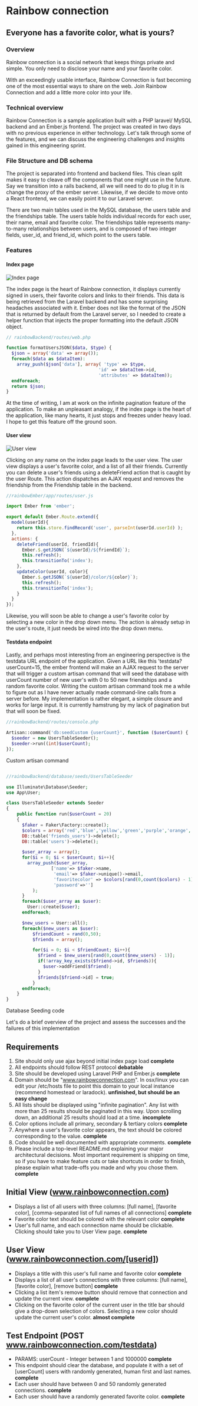 # Rainbow connection
## Everyone has a favorite color, what is yours?

### Overview

Rainbow connection is a social network that keeps things private and simple. You only need to disclose your name and your favorite color.

With an exceedingly usable interface, Rainbow Connection is fast becoming one of the most essential ways to share on the web. Join Rainbow Connection and add a little more color into your life.

### Technical overview

Rainbow Connection is a sample application built with a PHP laravel/ MySQL backend and an Ember.js frontend. The project was created in two days with no previous experience in either technology. Let's talk through some of the features, and we can discuss the engineering challenges and insights gained in this engineering sprint.

### File Structure and DB schema

The project is separated into frontend and backend files. This clean split makes it easy to cleave off the components that one might use in the future. Say we transition into a rails backend, all we will need to do to plug it in is change the proxy of the ember server. Likewise, if we decide to move onto a React frontend, we can easily point it to our Laravel server.

There are two main tables used in the MySQL database, the users table and the friendships table. The users table holds individual records for each user, their name, email and favorite color. The friendships table represents many-to-many relationships between users, and is composed of two integer fields, user_id, and friend_id, which point to the users table.

### Features

#### Index page

![Index page]("https://res.cloudinary.com/heab4q3lg/image/upload/v1498752657/rainbowIndex_lbbc6f.png")

The index page is the heart of Rainbow connection, it displays currently signed in users, their favorite colors and links to their friends. This data is being retrieved from the Laravel backend and has some surprising headaches associated with it. Ember does not like the format of the JSON that is returned by default from the Laravel server, so I needed to create a helper function that injects the proper formatting into the default JSON object.

```php
// rainbowBackend/routes/web.php

function formatUsersJSON($data, $type) {
  $json = array('data' => array());
  foreach($data as $dataItem):
    array_push($json['data'], array( 'type' => $type,
                                   'id' => $dataItem->id,
                                   'attributes' => $dataItem));
  endforeach;
  return $json;
}

```

At the time of writing, I am at work on the infinite pagination feature of the application. To make an unpleasant analogy, if the index page is the heart of the application, like many hearts, it just stops and freezes under heavy load. I hope to get this feature off the ground soon.

#### User view

![User view]("https://res.cloudinary.com/heab4q3lg/image/upload/v1498752931/userview_vb3w1x.png")

Clicking on any name on the index page leads to the user view. The user view displays a user's favorite color, and a list of all their friends. Currently you can delete a user's friends using a deleteFriend action that is caught by the user Route. This action dispatches an AJAX request and removes the friendship from the Friendship table in the backend.

```Javascript
//rainbowEmber/app/routes/user.js

import Ember from 'ember';

export default Ember.Route.extend({
  model(userId){
    return this.store.findRecord('user', parseInt(userId.userId) );
  },
  actions: {
    deleteFriend(userId, friendId){
      Ember.$.getJSON(`${userId}/${friendId}`);
      this.refresh();
      this.transitionTo('index');
    },
    updateColor(userId, color){
      Ember.$.getJSON(`${userId}/color/${color}`);
      this.refresh();
      this.transitionTo('index');
    }
  }
});
```

Likewise, you will soon be able to change a user's favorite color by selecting a new color in the drop down menu. The action is already setup in the user's route, it just needs be wired into the drop down menu.

#### Testdata endpoint

Lastly, and perhaps most interesting from an engineering perspective is the testdata URL endpoint of the application. Given a URL like this 'testdata?userCount=15, the ember frontend will make an AJAX request to the server that will trigger a custom artisan command that will seed the database with userCount number of new user's with 0 to 50 new friendships and a random favorite color. Writing the custom artisan command took me a while to figure out as I have never actually made command-line calls from a server before. My implementation is rather elegant, a simple closure and works for large input. It is currently hamstrung by my lack of pagination but that will soon be fixed.

```php
//rainbowBackend/routes/console.php

Artisan::command('db:seedCustom {userCount}', function ($userCount) {
  $seeder = new UsersTableSeeder();
  $seeder->run((int)$userCount);
});


```
Custom artisan command

```php

//rainbowBackend/database/seeds/UsersTableSeeder

use Illuminate\Database\Seeder;
use App\User;

class UsersTableSeeder extends Seeder
{
    public function run($userCount = 20)
    {
      $faker = Faker\Factory::create();
      $colors = array('red','blue','yellow','green','purple','orange', 'yellow-green', 'blue-green', 'blue-violet', 'red-violet', 'red-orange', 'yellow-orange');
      DB::table('friends_users')->delete();
      DB::table('users')->delete();

      $user_array = array();
      for($i = 0; $i < $userCount; $i++){
        array_push($user_array,
                 ['name'=> $faker->name,
                  'email'=> $faker->unique()->email,
                  'favoritecolor' => $colors[rand(0,count($colors) - 1)],
                  'password'=>'']
          );
      }
      foreach($user_array as $user):
        User::create($user);
      endforeach;

      $new_users = User::all();
      foreach($new_users as $user):
          $friendCount = rand(0,50);
          $friends = array();

          for($i = 0; $i < $friendCount; $i++){
            $friend = $new_users[rand(0,count($new_users) - 1)];
            if(!array_key_exists($friend->id, $friends)){
              $user->addFriend($friend);
            }
            $friends[$friend->id] = true;
          }
      endforeach;
    }
}

```
Database Seeding code

Let's do a brief overview of the project and  assess the successes and the failures of this implementation

## Requirements
1. Site should only use ajax beyond initial index page load **complete**
2. All endpoints should follow REST protocol **debatable**
3. Site should be developed using Laravel PHP and Ember.js **complete**
4. Domain should be "www.rainbowconnection.com".  In osx/linux you can edit your /etc/hosts file to point this domain to your local instance (recommend homestead or laradock). **unfinished, but should be an easy change**
5. All lists should be displayed using "infinite pagination".  Any list with more than 25 results should be paginated in this way.  Upon scrolling down, an additional 25 results should load at a time. **incomplete**
6. Color options include all primary, secondary & tertiary colors **complete**
7. Anywhere a user's favorite color appears, the text should be colored corresponding to the value. **complete**
8. Code should be well documented with appropriate comments. **complete**
9. Please include a top-level README.md explaining your major architectural decisions.  Most important requirement is shipping on time, so if you have to make feature cuts or take shortcuts in order to finish, please explain what trade-offs you made and why you chose them. **complete**

## Initial View (www.rainbowconnection.com)
* Displays a list of all users with three columns: [full name], [favorite color], [comma-separated list of full names of all connections] **complete**
* Favorite color text should be colored with the relevant color **complete**
* User's full name, and each connection name should be clickable.  Clicking should take you to User View page. **complete**

## User View (www.rainbowconnection.com/[userid])
* Displays a title with this user's full name and favorite color **complete**
* Displays a list of all user's connections with three columns: [full name], [favorite color], [remove button] **complete**
* Clicking a list item's remove button should remove that connection and update the current view. **complete**
* Clicking on the favorite color of the current user in the title bar should give a drop-down selection of colors.  Selecting a new color should update the current user's color. **almost complete**

## Test Endpoint (POST www.rainbowconnection.com/testdata)
* PARAMS: userCount - Integer between 1 and 1000000 **complete**
* This endpoint should clear the database, and populate it with a set of [userCount] users with randomly generated, human first and last names. **complete**
* Each user should have between 0 and 50 randomly generated connections. **complete**
* Each user should have a randomly generated favorite color. **complete**
